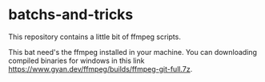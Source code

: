 # batchs-and-tricks
This repository contains a little bit of ffmpeg scripts.

This bat need's the ffmpeg installed in your machine. You can downloading compiled binaries for windows in this link https://www.gyan.dev/ffmpeg/builds/ffmpeg-git-full.7z.
